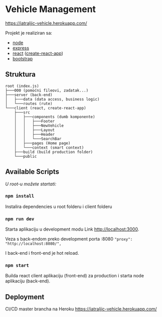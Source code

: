 # Vehicle Management

https://iatraljic-vehicle.herokuapp.com/

Projekt je realiziran sa:

- [node](https://nodejs.org/en/)
- [express](https://expressjs.com/)
- [react](https://reactjs.org/) ([create-react-app](https://create-react-app.dev/))
- [bootstrap](https://getbootstrap.com/)

## Struktura

```
root (index.js)
├───000 (pomoćni fileovi, zadatak...)
├───server (back-end)
│   ├───data (data access, business logic)
│   └───routes (rute)
└───client (react, create-react-app)
    ├───src
    │   ├───components (dumb komponente)
    │   │   ├───Footer
    │   │   ├───NewVehicle
    │   │   ├───Layout
    │   │   ├───Header
    │   │   └───SearchBar
    │   ├───pages (Home page)
    │   └───context (smart context)
    ├───build (build production folder)
    └───public
```

## Available Scripts

_U root-u možete startati:_

### `npm install`

Instalira dependencies u root folderu i client folderu

### `npm run dev`

Starta aplikaciju u development modu
Link [http://localhost:3000](http://localhost:3000).

Veza s back-endom preko development porta :8080
`"proxy": "http://localhost:8080/",`

I back-end i front-end je hot reload.

### `npm start`

Builda react client aplikaciju (front-end) za production i starta node aplikaciju (back-end).

## Deployment

CI/CD master brancha na Heroku
https://iatraljic-vehicle.herokuapp.com/
